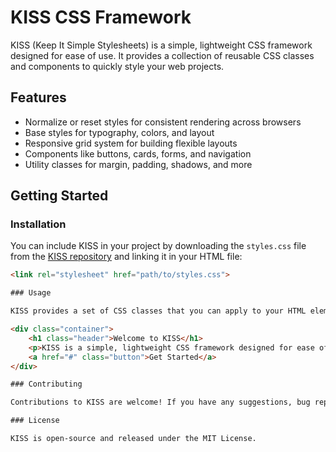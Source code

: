 # KISS CSS Framework

KISS (Keep It Simple Stylesheets) is a simple, lightweight CSS framework designed for ease of use. It provides a collection of reusable CSS classes and components to quickly style your web projects.

## Features

- Normalize or reset styles for consistent rendering across browsers
- Base styles for typography, colors, and layout
- Responsive grid system for building flexible layouts
- Components like buttons, cards, forms, and navigation
- Utility classes for margin, padding, shadows, and more

## Getting Started

### Installation

You can include KISS in your project by downloading the `styles.css` file from the [KISS repository](https://github.com/nikohoffren/kiss-css) and linking it in your HTML file:

```html
<link rel="stylesheet" href="path/to/styles.css">

### Usage

KISS provides a set of CSS classes that you can apply to your HTML elements. Here's an example of how to use some of the classes:

<div class="container">
    <h1 class="header">Welcome to KISS</h1>
    <p>KISS is a simple, lightweight CSS framework designed for ease of use. Below are some examples of components you can build using KISS.</p>
    <a href="#" class="button">Get Started</a>
</div>

### Contributing

Contributions to KISS are welcome! If you have any suggestions, bug reports, or would like to contribute improvements, please open an issue or submit a pull request on the [KISS repository](https://github.com/nikohoffren/kiss-css).

### License

KISS is open-source and released under the MIT License.
